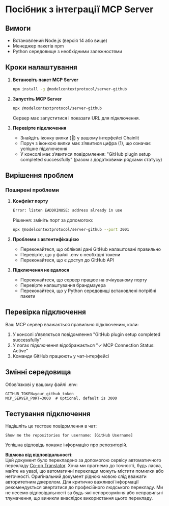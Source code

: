 <!--
CO_OP_TRANSLATOR_METADATA:
{
  "original_hash": "c4be907703b836d1a1c360db20da4de9",
  "translation_date": "2025-07-12T14:19:17+00:00",
  "source_file": "11-mcp/code_samples/github-mcp/MCP_SETUP.md",
  "language_code": "uk"
}
-->
# Посібник з інтеграції MCP Server

## Вимоги
- Встановлений Node.js (версія 14 або вище)
- Менеджер пакетів npm
- Python середовище з необхідними залежностями

## Кроки налаштування

1. **Встановіть пакет MCP Server**
   ```bash
   npm install -g @modelcontextprotocol/server-github
   ```

2. **Запустіть MCP Server**
   ```bash
   npx @modelcontextprotocol/server-github
   ```
   Сервер має запуститися і показати URL для підключення.

3. **Перевірте підключення**
   - Знайдіть іконку вилки (🔌) у вашому інтерфейсі Chainlit
   - Поруч з іконкою вилки має з’явитися цифра (1), що означає успішне підключення
   - У консолі має з’явитися повідомлення: "GitHub plugin setup completed successfully" (разом з додатковими рядками статусу)

## Вирішення проблем

### Поширені проблеми

1. **Конфлікт порту**
   ```bash
   Error: listen EADDRINUSE: address already in use
   ```
   Рішення: змініть порт за допомогою:
   ```bash
   npx @modelcontextprotocol/server-github --port 3001
   ```

2. **Проблеми з автентифікацією**
   - Переконайтеся, що облікові дані GitHub налаштовані правильно
   - Перевірте, що у файлі .env є необхідні токени
   - Переконайтеся, що є доступ до GitHub API

3. **Підключення не вдалося**
   - Переконайтеся, що сервер працює на очікуваному порту
   - Перевірте налаштування брандмауера
   - Переконайтеся, що у Python середовищі встановлені потрібні пакети

## Перевірка підключення

Ваш MCP сервер вважається правильно підключеним, коли:
1. У консолі з’являється повідомлення "GitHub plugin setup completed successfully"
2. У логах підключення відображається "✓ MCP Connection Status: Active"
3. Команди GitHub працюють у чат-інтерфейсі

## Змінні середовища

Обов’язкові у вашому файлі .env:
```
GITHUB_TOKEN=your_github_token
MCP_SERVER_PORT=3000  # Optional, default is 3000
```

## Тестування підключення

Надішліть це тестове повідомлення в чат:
```
Show me the repositories for username: [GitHub Username]
```
Успішна відповідь покаже інформацію про репозиторій.

**Відмова від відповідальності**:  
Цей документ було перекладено за допомогою сервісу автоматичного перекладу [Co-op Translator](https://github.com/Azure/co-op-translator). Хоча ми прагнемо до точності, будь ласка, майте на увазі, що автоматичні переклади можуть містити помилки або неточності. Оригінальний документ рідною мовою слід вважати авторитетним джерелом. Для критично важливої інформації рекомендується звертатися до професійного людського перекладу. Ми не несемо відповідальності за будь-які непорозуміння або неправильні тлумачення, що виникли внаслідок використання цього перекладу.
